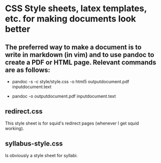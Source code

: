 # CSS Style sheets, latex templates, etc. for making documents look better

## The preferred way to make a document is to write in markdown (in vim) and to use pandoc to create a PDF or HTML page. Relevant commands are as follows:

* pandoc -s -c style/style.css -o html5 outputdocument.pdf inputdocument.text

* pandoc -o outputdocument.pdf inputdocument.text

## redirect.css

This style sheet is for squid's redirect pages (whenever I get squid working).

## syllabus-style.css

Is obviously a style sheet for syllabi. 
